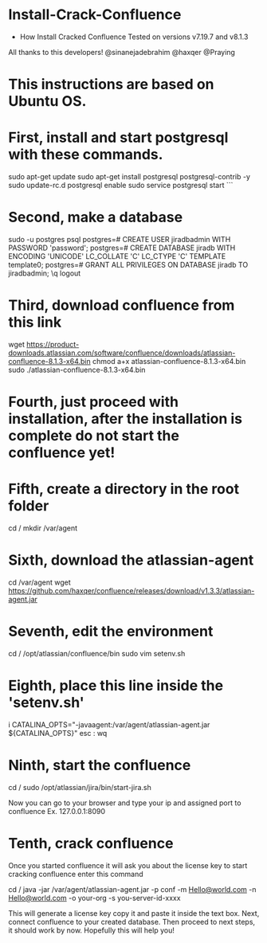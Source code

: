 # Install-Crack-Confluence
- How Install Cracked Confluence Tested on versions v7.19.7 and v8.1.3

All thanks to this developers!
@sinanejadebrahim
@haxqer
@Praying

# This instructions are based on Ubuntu OS.

# First, install and start postgresql with these commands.

sudo apt-get update
sudo apt-get install postgresql postgresql-contrib -y
sudo update-rc.d postgresql enable
sudo service postgresql start ```

# Second, make a database

sudo -u postgres psql
postgres=# CREATE USER jiradbadmin WITH PASSWORD 'password';
postgres=# CREATE DATABASE jiradb WITH ENCODING 'UNICODE' LC_COLLATE 'C' LC_CTYPE 'C' TEMPLATE template0;
postgres=# GRANT ALL PRIVILEGES ON DATABASE jiradb TO jiradbadmin;
\q
logout

# Third, download confluence from this link

wget https://product-downloads.atlassian.com/software/confluence/downloads/atlassian-confluence-8.1.3-x64.bin
chmod a+x atlassian-confluence-8.1.3-x64.bin
sudo ./atlassian-confluence-8.1.3-x64.bin

# Fourth, just proceed with installation, after the installation is complete do not start the confluence yet!

# Fifth, create a directory in the root folder
cd /
mkdir /var/agent

# Sixth, download the atlassian-agent 
cd /var/agent
wget https://github.com/haxqer/confluence/releases/download/v1.3.3/atlassian-agent.jar

# Seventh, edit the environment
cd / 
/opt/atlassian/confluence/bin
sudo vim setenv.sh

# Eighth, place this line inside the 'setenv.sh'
i
CATALINA_OPTS="-javaagent:/var/agent/atlassian-agent.jar ${CATALINA_OPTS}"
esc
:
wq

# Ninth, start the confluence
cd / 
sudo /opt/atlassian/jira/bin/start-jira.sh

Now you can go to your browser and type your ip and assigned port to confluence
Ex. 127.0.0.1:8090

# Tenth, crack confluence
Once you started confluence it will ask you about the license key to start cracking confluence enter this command

cd /
java -jar /var/agent/atlassian-agent.jar -p conf -m Hello@world.com -n Hello@world.com -o your-org -s you-server-id-xxxx

This will generate a license key copy it and paste it inside the text box.
Next, connect confluence to your created database. Then proceed to next steps, it should work by now.
Hopefully this will help you!
